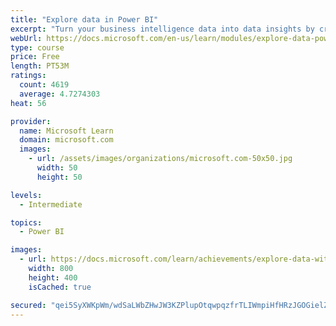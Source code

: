 ```yaml
---
title: "Explore data in Power BI"
excerpt: "Turn your business intelligence data into data insights by creating and configuring Power BI dashboards."
webUrl: https://docs.microsoft.com/en-us/learn/modules/explore-data-power-bi/
type: course
price: Free
length: PT53M
ratings:
  count: 4619
  average: 4.7274303
heat: 56

provider:
  name: Microsoft Learn
  domain: microsoft.com
  images:
    - url: /assets/images/organizations/microsoft.com-50x50.jpg
      width: 50
      height: 50

levels:
  - Intermediate

topics:
  - Power BI

images:
  - url: https://docs.microsoft.com/learn/achievements/explore-data-with-power-bi-desktop-social.png
    width: 800
    height: 400
    isCached: true

secured: "qei5SyXWKpWm/wdSaLWbZHwJW3KZPlupOtqwpqzfrTLIWmpiHfHRzJGOGielZv11+sjwvS6jpmBRVL3/RSoN7cK0tGIsps2uOJQ8DoyhZcZkUc+gOC3QVKldBFxnvUzxAqzkZi3ya3BJjGFjc+my6Xp6ZT2tRmHiSUEdzpSL3gqbzrQB/Xf/bkosmb/pGT9IK3G78/6DWXOu/h0wS8o2TGC+VkkugKXxy1F+VEB2beszhcq1oBaynGfx2y/EOPwuYmMKw+sRRWCO64zcZgjbZhH+O5zejJ4RKhtQvxqGaRJ11ej7CG/72u1MqII55q/NgC9ABvuHZBso4iEBksHqP/xxafj7PMnvqwEnjhlXDgOamoPRILip2hN2UOL/36166QJB5QnpzRjxzIeBl2nSFp5fmOJn5j1U4Xqh7H1q0r4=;YlZDSFqaUgDEw61ER7fzLA=="
---
```


